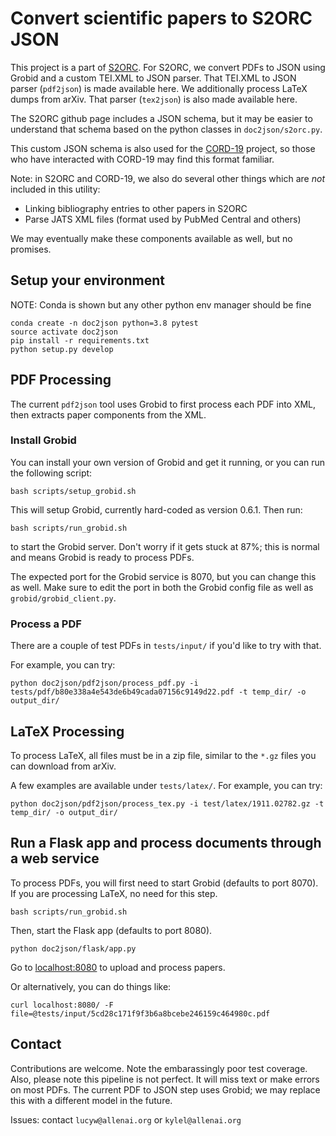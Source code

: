 # Convert scientific papers to S2ORC JSON

This project is a part of [S2ORC](https://github.com/allenai/s2orc). For S2ORC, we convert PDFs to JSON using Grobid and a custom TEI.XML to JSON parser. That TEI.XML to JSON parser (`pdf2json`) is made available here. We additionally process LaTeX dumps from arXiv. That parser (`tex2json`) is also made available here.

The S2ORC github page includes a JSON schema, but it may be easier to understand that schema based on the python classes in `doc2json/s2orc.py`.

This custom JSON schema is also used for the [CORD-19](https://github.com/allenai/cord19) project, so those who have interacted with CORD-19 may find this format familiar.

Note: in S2ORC and CORD-19, we also do several other things which are *not* included in this utility:
- Linking bibliography entries to other papers in S2ORC
- Parse JATS XML files (format used by PubMed Central and others)

We may eventually make these components available as well, but no promises.

## Setup your environment

NOTE: Conda is shown but any other python env manager should be fine

```console
conda create -n doc2json python=3.8 pytest
source activate doc2json
pip install -r requirements.txt
python setup.py develop
```

## PDF Processing

The current `pdf2json` tool uses Grobid to first process each PDF into XML, then extracts paper components from the XML.

### Install Grobid

You can install your own version of Grobid and get it running, or you can run the following script:

```console
bash scripts/setup_grobid.sh
```

This will setup Grobid, currently hard-coded as version 0.6.1. Then run:

```console
bash scripts/run_grobid.sh
```

to start the Grobid server. Don't worry if it gets stuck at 87%; this is normal and means Grobid is ready to process PDFs.

The expected port for the Grobid service is 8070, but you can change this as well. Make sure to edit the port in both the Grobid config file as well as `grobid/grobid_client.py`.

### Process a PDF

There are a couple of test PDFs in `tests/input/` if you'd like to try with that.

For example, you can try:

```console
python doc2json/pdf2json/process_pdf.py -i tests/pdf/b80e338a4e543de6b49cada07156c9149d22.pdf -t temp_dir/ -o output_dir/
```

## LaTeX Processing

To process LaTeX, all files must be in a zip file, similar to the `*.gz` files you can download from arXiv. 

A few examples are available under `tests/latex/`. For example, you can try:

```console
python doc2json/pdf2json/process_tex.py -i test/latex/1911.02782.gz -t temp_dir/ -o output_dir/
```

## Run a Flask app and process documents through a web service

To process PDFs, you will first need to start Grobid (defaults to port 8070). If you are processing LaTeX, no need for this step.

```console
bash scripts/run_grobid.sh
```

Then, start the Flask app (defaults to port 8080).

```console
python doc2json/flask/app.py
```

Go to [localhost:8080](localhost:8080) to upload and process papers.

Or alternatively, you can do things like:

```console
curl localhost:8080/ -F file=@tests/input/5cd28c171f9f3b6a8bcebe246159c464980c.pdf
```

## Contact

Contributions are welcome. Note the embarassingly poor test coverage. Also, please note this pipeline is not perfect. It will miss text or make errors on most PDFs. The current PDF to JSON step uses Grobid; we may replace this with a different model in the future.

Issues: contact `lucyw@allenai.org` or `kylel@allenai.org`

